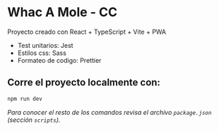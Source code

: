 # Whac A Mole - CC

Proyecto creado con React + TypeScript + Vite + PWA

- Test unitarios: Jest
- Estilos css: Sass
- Formateo de codigo: Prettier

## Corre el proyecto localmente con:

```bash
npm run dev
```

*Para conocer el resto de los comandos revisa el archivo `package.json` (sección `scripts`).*
